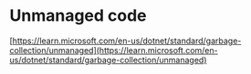 # Unmanaged code

[https://learn.microsoft.com/en-us/dotnet/standard/garbage-collection/unmanaged](https://learn.microsoft.com/en-us/dotnet/standard/garbage-collection/unmanaged)
